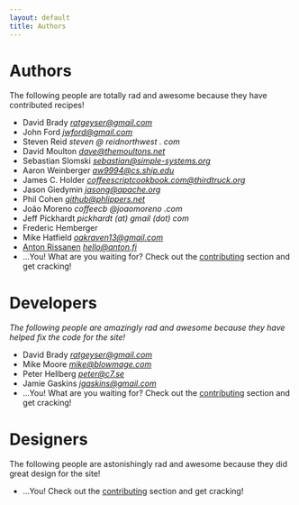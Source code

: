 ```yaml
---
layout: default
title: Authors
---
```


# Authors

The following people are totally rad and awesome because they have contributed recipes!

* David Brady *ratgeyser@gmail.com*
* John Ford *jwford@gmail.com*
* Steven Reid *steven @ reidnorthwest . com*
* David Moulton *dave@themoultons.net*
* Sebastian Slomski *sebastian@simple-systems.org*
* Aaron Weinberger *aw9994@cs.ship.edu*
* James C. Holder *coffeescriptcookbook.com@thirdtruck.org*
* Jason Giedymin *jasong@apache.org*
* Phil Cohen *github@phlippers.net*
* João Moreno *coffeecb @joaomoreno .com*
* Jeff Pickhardt *pickhardt (at) gmail (dot) com*
* Frederic Hemberger
* Mike Hatfield *oakraven13@gmail.com*
* [Anton Rissanen](http://github.com/antris) *hello@anton.fi*
* ...You! What are you waiting for? Check out the [contributing](/contributing) section and get cracking!

# Developers

*The following people are amazingly rad and awesome because they have helped fix the code for the site!*

* David Brady *ratgeyser@gmail.com*
* Mike Moore *mike@blowmage.com*
* Peter Hellberg *peter@c7.se*
* Jamie Gaskins *jgaskins@gmail.com*
* ...You! What are you waiting for? Check out the [contributing](/contributing) section and get cracking!

# Designers

The following people are astonishingly rad and awesome because they did great design for the site!

* ...You! Check out the [contributing](/contributing) section and get cracking!
